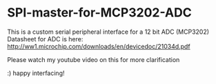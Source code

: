 # SPI-master-for-MCP3202-ADC

This is a custom serial peripheral interface for a 12 bit ADC (MCP3202)
  Datasheet for ADC is here: http://ww1.microchip.com/downloads/en/devicedoc/21034d.pdf

Please watch my youtube video on this for more clarification

:) happy interfacing!
